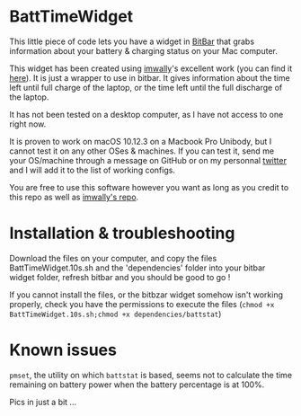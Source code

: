 # BattTimeWidget
This little piece of code lets you have a widget in [BitBar](https://github.com/matryer/bitbar) that grabs information about your battery &amp; charging status on your Mac computer. 

This widget has been created using [imwally](https://github.com/imwally)'s excellent work (you can find it [here](https://github.com/imwally/battstat)). It is just a wrapper to use in bitbar. It gives information about the time left until full charge of the laptop, or the time left until the full discharge of the laptop.

It has not been tested on a desktop computer, as I have not access to one right now.

It is proven to work on macOS 10.12.3 on a Macbook Pro Unibody, but I cannot test it on any other OSes & machines. If you can test it, send me your OS/machine through a message on GitHub or on my personnal [twitter](https://www.twitter.com/tdv_fr) and I will add it to the list of working configs.

You are free to use this software however you want as long as you credit to this repo as well as [imwally's repo](https://www.github.com/imwally/battstat).

# Installation & troubleshooting

Download the files on your computer, and copy the files BattTimeWidget.10s.sh and the 'dependencies' folder into your bitbar widget folder, refresh bitbar and you should be good to go !

If you cannot install the files, or the bitbzar widget somehow isn't working properly, check you have the permissions to execute the files (`chmod +x BattTimeWidget.10s.sh;chmod +x dependencies/battstat`)

# Known issues

`pmset`, the utility on which `battstat` is based, seems not to calculate the time remaining on battery power when the battery percentage is at 100%.

Pics in just a bit ...
